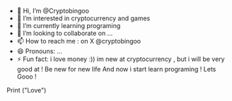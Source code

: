 - 👋 Hi, I’m @Cryptobingoo
- 👀 I’m interested in cryptocurrency and games
- 🌱 I’m currently learning programing
- 💞️ I’m looking to collaborate on ...
- 📫 How to reach me : on X @cryptobingoo
- 😄 Pronouns: ...
- ⚡ Fun fact: i love money :))
im new at cryptocurrency , but i will be very good at !
Be new for new life
And now i start learn programing !
Lets Gooo !

Print ("Love")
<!---
Cryptobingoo/Cryptobingoo is a ✨ special ✨ repository because its `README.md` (this file) appears on your GitHub profile.
You can click the Preview link to take a look at your changes.
--->
